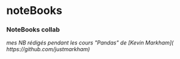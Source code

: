 # noteBooks
<h3>NoteBooks collab </h3>
<i>mes NB rédigés pendant les cours "Pandas"  de [Kevin Markham]( https://github.com/justmarkham)
